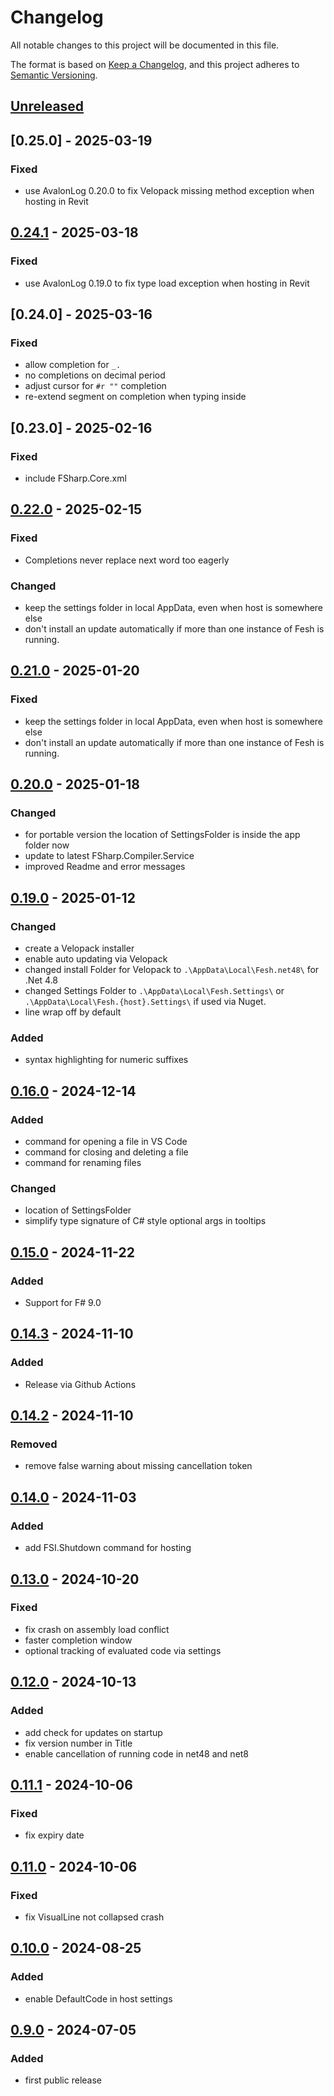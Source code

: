 # Changelog

All notable changes to this project will be documented in this file.

The format is based on [Keep a Changelog](https://keepachangelog.com/en/1.0.0/),
and this project adheres to [Semantic Versioning](https://semver.org/spec/v2.0.0.html).

## [Unreleased]

## [0.25.0] - 2025-03-19
### Fixed
- use AvalonLog 0.20.0 to fix Velopack missing method exception when hosting in Revit

## [0.24.1] - 2025-03-18
### Fixed
- use AvalonLog 0.19.0 to fix type load exception when hosting in Revit

## [0.24.0] - 2025-03-16
### Fixed
- allow completion for `_.`
- no completions on decimal period
- adjust cursor for  `#r ""` completion
- re-extend segment on completion when typing inside

## [0.23.0] - 2025-02-16
### Fixed
- include FSharp.Core.xml

## [0.22.0] - 2025-02-15
### Fixed
- Completions never replace next word too eagerly
### Changed
- keep the settings folder in local AppData, even when host is somewhere else
- don't install an update automatically if more than one instance of Fesh is running.

## [0.21.0] - 2025-01-20
### Fixed
- keep the settings folder in local AppData, even when host is somewhere else
- don't install an update automatically if more than one instance of Fesh is running.

## [0.20.0] - 2025-01-18
### Changed
- for portable version the location of SettingsFolder is inside the app folder now
- update to latest FSharp.Compiler.Service
- improved Readme and error messages

## [0.19.0] - 2025-01-12
### Changed
- create a Velopack installer
- enable auto updating via Velopack
- changed install Folder for Velopack to `.\AppData\Local\Fesh.net48\` for .Net 4.8
- changed Settings Folder to `.\AppData\Local\Fesh.Settings\` or `.\AppData\Local\Fesh.{host}.Settings\` if used via Nuget.
- line wrap off by default
### Added
- syntax highlighting for numeric suffixes

## [0.16.0] - 2024-12-14
### Added
- command for opening a file in VS Code
- command for closing and deleting a file
- command for renaming files
### Changed
- location of SettingsFolder
- simplify type signature of C# style optional args in tooltips

## [0.15.0] - 2024-11-22
### Added
- Support for F# 9.0

## [0.14.3] - 2024-11-10
### Added
- Release via Github Actions

## [0.14.2] - 2024-11-10
### Removed
- remove false warning about missing cancellation token

## [0.14.0] - 2024-11-03
### Added
- add FSI.Shutdown command for hosting

## [0.13.0] - 2024-10-20
### Fixed
- fix crash on assembly load conflict
- faster completion window
- optional tracking of evaluated code via settings

## [0.12.0] - 2024-10-13
### Added
- add check for updates on startup
- fix version number in Title
- enable cancellation of running code in net48 and net8

## [0.11.1] - 2024-10-06
### Fixed
- fix expiry date

## [0.11.0] - 2024-10-06
### Fixed
- fix VisualLine not collapsed crash

## [0.10.0] - 2024-08-25
### Added
- enable DefaultCode in host settings

## [0.9.0] - 2024-07-05
### Added
- first public release

[Unreleased]: https://github.com/goswinr/Fesh/compare/0.24.1...HEAD
[0.24.1]: https://github.com/goswinr/Fesh/compare/0.24.0...0.24.1
[0.22.0]: https://github.com/goswinr/Fesh/compare/0.21.0...0.22.0
[0.21.0]: https://github.com/goswinr/Fesh/compare/0.20.0...0.21.0
[0.20.0]: https://github.com/goswinr/Fesh/compare/0.19.0...0.20.0
[0.21.0]: https://github.com/goswinr/Fesh/compare/0.20.0...0.21.0
[0.20.0]: https://github.com/goswinr/Fesh/compare/0.19.0...0.20.0
[0.19.0]: https://github.com/goswinr/Fesh/compare/0.16.0...0.19.0
[0.16.0]: https://github.com/goswinr/Fesh/compare/0.15.0...0.16.0
[0.15.0]: https://github.com/goswinr/Fesh/compare/0.14.3...0.15.0
[0.14.3]: https://github.com/goswinr/Fesh/compare/0.14.2...0.14.3
[0.14.2]: https://github.com/goswinr/Fesh/compare/0.14.0...0.14.2
[0.14.0]: https://github.com/goswinr/Fesh/compare/0.13.0...0.14.0
[0.13.0]: https://github.com/goswinr/Fesh/compare/0.12.0...0.13.0
[0.12.0]: https://github.com/goswinr/Fesh/compare/0.11.1...0.12.0
[0.11.1]: https://github.com/goswinr/Fesh/compare/0.11.0...0.11.1
[0.11.0]: https://github.com/goswinr/Fesh/compare/0.10.0...0.11.0
[0.10.0]: https://github.com/goswinr/Fesh/compare/0.9.0...0.10.0
[0.9.0]: https://github.com/goswinr/Fesh/releases/tag/0.9.0

<!-- use to get tag dates:
git log --tags --simplify-by-decoration --pretty="format:%ci %d"
-->
